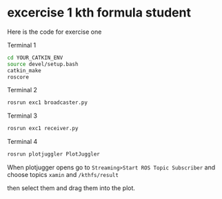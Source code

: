 # excercise 1 kth formula student

Here is the code for exercise one


Terminal 1
```bash
cd YOUR_CATKIN_ENV
source devel/setup.bash
catkin_make
roscore
```

Terminal 2
```bash
rosrun exc1 broadcaster.py
```

Terminal 3
```bash
rosrun exc1 receiver.py
```

Terminal 4
```bash
rosrun plotjuggler PlotJuggler
```
When plotjugger opens go to `Streaming>Start ROS Topic Subscriber` and choose topics `xamin` and `/kthfs/result`

then select them and drag them into the plot.